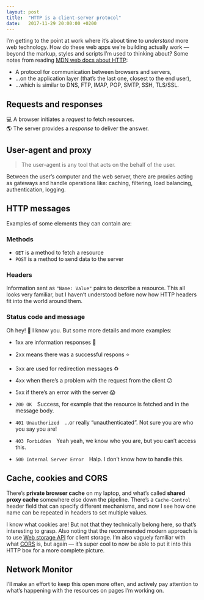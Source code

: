 ```yaml
---
layout: post
title:  "HTTP is a client-server protocol"
date:   2017-11-29 20:00:00 +0200
---
```


I’m getting to the point at work where it’s about time to *understand* more web technology. How do these web apps we’re building actually work — beyond the markup, styles and scripts I’m used to thinking about? Some notes from reading [MDN web docs about HTTP](https://developer.mozilla.org/en-US/docs/Web/HTTP/Overview):

* A protocol for communication between browsers and servers,
* …on the application layer (that’s the last one, closest to the end user),
* …which is similar to DNS, FTP, IMAP, POP, SMTP, SSH, TLS/SSL.

## Requests and responses

💻 A browser initiates a *request* to fetch resources.<br>
🌎 The server provides a *response* to deliver the answer.

## User-agent and proxy
> The user-agent is any tool that acts on the behalf of the user.

Between the user’s computer and the web server, there are proxies acting as gateways and handle operations like: caching, filtering, load balancing, authentication, logging.

## HTTP messages
Examples of some elements they can contain are:

### Methods
* `GET` is a method to fetch a resource
* `POST` is a method to send data to the server

### Headers
Information sent as `"Name: Value"` pairs to describe a resource. This all looks very familiar, but I haven’t understood before now how HTTP headers fit into the world around them.

### Status code and message
Oh hey! 👋 I know you. But some more details and more examples:

* 1xx are information responses 💁
* 2xx means there was a successful respons ⭐️
* 3xx are used for redirection messages ♻️
* 4xx when there’s a problem with the request from the client 😕
* 5xx if there’s an error with the server 😱


* `200 OK`&emsp;Success, for example that the resource is fetched and in the message body.
* `401 Unauthorized`&emsp;…or really “unauthenticated”. Not sure you are who you say you are!
* `403 Forbidden`&emsp;Yeah yeah, we know who you are, but you can’t access this.
* `500 Internal Server Error`&emsp;Halp. I don’t know how to handle this.

## Cache, cookies and CORS

There’s **private browser cache** on my laptop, and what’s called **shared proxy cache** somewhere else down the pipeline. There’s a `Cache-Control` header field that can specify different mechanisms, and now I see how one name can be repeated in headers to set multiple values.

I know what cookies are! But not that they technically belong here, so that’s interesting to grasp. Also noting that the recommended modern approach is to use [Web storage API](https://developer.mozilla.org/en-US/docs/Web/API/Web_Storage_API) for client storage. I’m also vaguely familiar with what [CORS](https://developer.mozilla.org/en-US/docs/Web/HTTP/CORS) is, but again — it’s super cool to now be able to put it into this HTTP box for a more complete picture.

## Network Monitor

I’ll make an effort to keep this open more often, and actively pay attention to what’s happening with the resources on pages I’m working on.
